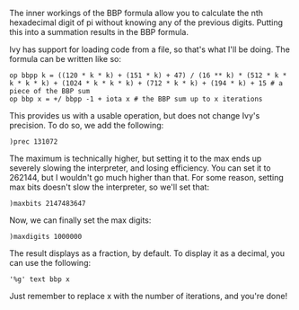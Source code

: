 The inner workings of the BBP formula allow you to calculate the nth hexadecimal digit of pi without knowing any of the previous digits. Putting this into a summation results in the BBP formula.

Ivy has support for loading code from a file, so that's what I'll be doing. The formula can be written like so:

```
op bbpp k = ((120 * k * k) + (151 * k) + 47) / (16 ** k) * (512 * k * k * k * k) + (1024 * k * k * k) + (712 * k * k) + (194 * k) + 15 # a piece of the BBP sum
op bbp x = +/ bbpp -1 + iota x # the BBP sum up to x iterations
```

This provides us with a usable operation, but does not change Ivy's precision. To do so, we add the following:

```
)prec 131072
```

The maximum is technically higher, but setting it to the max ends up severely slowing the interpreter, and losing efficiency. You can set it to 262144, but I wouldn't go much higher than that. For some reason, setting max bits doesn't slow the interpreter, so we'll set that:

```
)maxbits 2147483647
```

Now, we can finally set the max digits:

```
)maxdigits 1000000
```

The result displays as a fraction, by default. To display it as a decimal, you can use the following:

```
'%g' text bbp x
```

Just remember to replace x with the number of iterations, and you're done!
